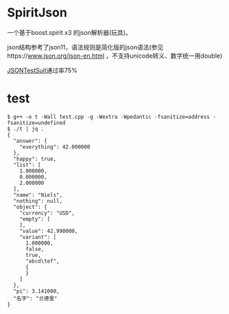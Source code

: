 # SpiritJson

一个基于boost.spirit x3 的json解析器(玩具)。

json结构参考了json11，语法规则是简化版的json语法(参见https://www.json.org/json-en.html ，不支持unicode转义、数字统一用double)

[JSONTestSuit](https://github.com/nst/JSONTestSuite)通过率75%

# test

```
$ g++ -o t -Wall test.cpp -g -Wextra -Wpedantic -fsanitize=address -fsanitize=undefined
$ ./t | jq .
{
  "answer": {
    "everything": 42.000000
  }, 
  "happy": true, 
  "list": [
    1.000000, 
    0.000000, 
    2.000000
  ], 
  "name": "Niels", 
  "nothing": null, 
  "object": {
    "currency": "USD", 
    "empty": [
    ], 
    "value": 42.990000, 
    "variant": [
      1.000000, 
      false, 
      true, 
      "abcd\tef", 
      {
      }
    ]
  }, 
  "pi": 3.141000, 
  "名字": "兰德里"
}

```
